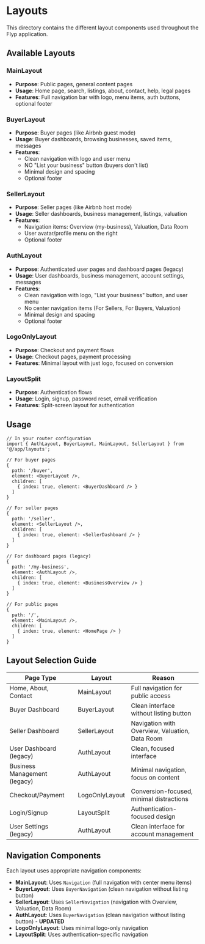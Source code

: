 # Layouts

This directory contains the different layout components used throughout the Flyp application.

## Available Layouts

### MainLayout

- **Purpose**: Public pages, general content pages
- **Usage**: Home page, search, listings, about, contact, help, legal pages
- **Features**: Full navigation bar with logo, menu items, auth buttons, optional footer

### BuyerLayout

- **Purpose**: Buyer pages (like Airbnb guest mode)
- **Usage**: Buyer dashboards, browsing businesses, saved items, messages
- **Features**:
  - Clean navigation with logo and user menu
  - NO "List your business" button (buyers don't list)
  - Minimal design and spacing
  - Optional footer

### SellerLayout

- **Purpose**: Seller pages (like Airbnb host mode)
- **Usage**: Seller dashboards, business management, listings, valuation
- **Features**:
  - Navigation items: Overview (my-business), Valuation, Data Room
  - User avatar/profile menu on the right
  - Optional footer

### AuthLayout

- **Purpose**: Authenticated user pages and dashboard pages (legacy)
- **Usage**: User dashboards, business management, account settings, messages
- **Features**:
  - Clean navigation with logo, "List your business" button, and user menu
  - No center navigation items (For Sellers, For Buyers, Valuation)
  - Minimal design and spacing
  - Optional footer

### LogoOnlyLayout

- **Purpose**: Checkout and payment flows
- **Usage**: Checkout pages, payment processing
- **Features**: Minimal layout with just logo, focused on conversion

### LayoutSplit

- **Purpose**: Authentication flows
- **Usage**: Login, signup, password reset, email verification
- **Features**: Split-screen layout for authentication

## Usage

```tsx
// In your router configuration
import { AuthLayout, BuyerLayout, MainLayout, SellerLayout } from '@/app/layouts';

// For buyer pages
{
  path: '/buyer',
  element: <BuyerLayout />,
  children: [
    { index: true, element: <BuyerDashboard /> }
  ]
}

// For seller pages
{
  path: '/seller',
  element: <SellerLayout />,
  children: [
    { index: true, element: <SellerDashboard /> }
  ]
}

// For dashboard pages (legacy)
{
  path: '/my-business',
  element: <AuthLayout />,
  children: [
    { index: true, element: <BusinessOverview /> }
  ]
}

// For public pages
{
  path: '/',
  element: <MainLayout />,
  children: [
    { index: true, element: <HomePage /> }
  ]
}
```

## Layout Selection Guide

| Page Type                    | Layout         | Reason                                         |
| ---------------------------- | -------------- | ---------------------------------------------- |
| Home, About, Contact         | MainLayout     | Full navigation for public access              |
| Buyer Dashboard              | BuyerLayout    | Clean interface without listing button         |
| Seller Dashboard             | SellerLayout   | Navigation with Overview, Valuation, Data Room |
| User Dashboard (legacy)      | AuthLayout     | Clean, focused interface                       |
| Business Management (legacy) | AuthLayout     | Minimal navigation, focus on content           |
| Checkout/Payment             | LogoOnlyLayout | Conversion-focused, minimal distractions       |
| Login/Signup                 | LayoutSplit    | Authentication-focused design                  |
| User Settings (legacy)       | AuthLayout     | Clean interface for account management         |

## Navigation Components

Each layout uses appropriate navigation components:

- **MainLayout**: Uses `Navigation` (full navigation with center menu items)
- **BuyerLayout**: Uses `BuyerNavigation` (clean navigation without listing button)
- **SellerLayout**: Uses `SellerNavigation` (navigation with Overview, Valuation, Data Room)
- **AuthLayout**: Uses `BuyerNavigation` (clean navigation without listing button) - **UPDATED**
- **LogoOnlyLayout**: Uses minimal logo-only navigation
- **LayoutSplit**: Uses authentication-specific navigation
